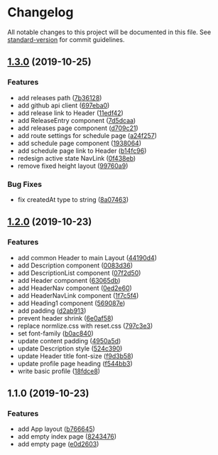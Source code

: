 # Changelog

All notable changes to this project will be documented in this file. See [standard-version](https://github.com/conventional-changelog/standard-version) for commit guidelines.

## [1.3.0](https://github.com/koiketakayuki/profile/compare/v1.2.0...v1.3.0) (2019-10-25)


### Features

*  add releases path ([7b36128](https://github.com/koiketakayuki/profile/commit/7b36128c802649d76ffda637c0225fa227f449c1))
* add github api client ([697eba0](https://github.com/koiketakayuki/profile/commit/697eba09007618740a2b2234db21e898eb0ba1ab))
* add release link to Header ([11edf42](https://github.com/koiketakayuki/profile/commit/11edf425be54692f83de465171a03ec1bb92f8dd))
* add ReleaseEntry component ([7d5dcaa](https://github.com/koiketakayuki/profile/commit/7d5dcaa67fda367477e81450e654a71f5a8893a5))
* add releases page component ([d709c21](https://github.com/koiketakayuki/profile/commit/d709c210e94d83331b8197da04ba315e187c17c7))
* add route settings for schedule page ([a24f257](https://github.com/koiketakayuki/profile/commit/a24f257b61b55a96ffb10d2ded6a1e3ae26c9f59))
* add schedule page component ([1938064](https://github.com/koiketakayuki/profile/commit/1938064203b4b0262d26cd7898f38462c15056bd))
* add schedule page link to Header ([b14fc96](https://github.com/koiketakayuki/profile/commit/b14fc966bb759e5b1df18eaf8ef11a3dde1cbde0))
* redesign active state NavLink ([0f438eb](https://github.com/koiketakayuki/profile/commit/0f438ebde66792e5e01fcf67c4d903ee89cd0139))
* remove fixed height layout ([99760a9](https://github.com/koiketakayuki/profile/commit/99760a921d3a43da9424474635811ca9f2a3c248))


### Bug Fixes

* fix createdAt type to string ([8a07463](https://github.com/koiketakayuki/profile/commit/8a07463e6be54ddab46b93d3e11bf7acca7cfa49))

## [1.2.0](https://github.com/koiketakayuki/profile/compare/v1.1.0...v1.2.0) (2019-10-23)


### Features

* add common Header to main Layout ([44190d4](https://github.com/koiketakayuki/profile/commit/44190d4416c2997fdb9afc9527d31faf275e2da7))
* add Description component ([0083d36](https://github.com/koiketakayuki/profile/commit/0083d36b00db3ae16235f4d4602c06b8e11ccdfe))
* add DescriptionList component ([07f2d50](https://github.com/koiketakayuki/profile/commit/07f2d504581e26cd9f63d161f89ce8d71867219c))
* add Header component ([63065db](https://github.com/koiketakayuki/profile/commit/63065dbe0ecef4bba65651a932e8e2d8625d6927))
* add HeaderNav component ([0ed2e60](https://github.com/koiketakayuki/profile/commit/0ed2e60756f12dc3542aba3bd54d7b6b1759cbfd))
* add HeaderNavLink component ([1f7c5f4](https://github.com/koiketakayuki/profile/commit/1f7c5f4456f8fc2296a183e10fe42c416f80210e))
* add Heading1 component ([569087e](https://github.com/koiketakayuki/profile/commit/569087e32118013260211356146a2ccdf113030b))
* add padding ([d2ab913](https://github.com/koiketakayuki/profile/commit/d2ab913cbe7b848f477cc928df9222d5852c17fa))
* prevent header shrink ([6e0af58](https://github.com/koiketakayuki/profile/commit/6e0af587fcbc3dcd834236ff9aae07d413f3acdd))
* replace normlize.css with reset.css ([797c3e3](https://github.com/koiketakayuki/profile/commit/797c3e3a24eedeed91a8d5180d65c668b0c7ae2c))
* set font-family ([b0ac840](https://github.com/koiketakayuki/profile/commit/b0ac8401941b5ee410d47bbbef54242aaf0bb408))
* update content padding ([4950a5d](https://github.com/koiketakayuki/profile/commit/4950a5d00535f192bb71a8348158b6e0dca37bb6))
* update Description style ([524c390](https://github.com/koiketakayuki/profile/commit/524c390c925f1768da73ff72b84cbdeeb0944731))
* update Header title font-size ([f9d3b58](https://github.com/koiketakayuki/profile/commit/f9d3b58e6fcf569a632f61cfe0cdc1188a16a592))
* update profile page heading ([f544bb3](https://github.com/koiketakayuki/profile/commit/f544bb3a89578027a850a9318dad342c91ec3691))
* write basic profile ([18fdce8](https://github.com/koiketakayuki/profile/commit/18fdce8700b6c4d83721150a543ff94465dad1a2))

## 1.1.0 (2019-10-23)


### Features

* add App layout ([b766645](https://github.com/koiketakayuki/profile/commit/b766645dfc5e329c0c50d7f284d6a9dcbfd633d5))
* add empty index page ([8243476](https://github.com/koiketakayuki/profile/commit/8243476eb343130fa0d04228b7a85545fe4c6fdd))
* add empty page ([e0d2603](https://github.com/koiketakayuki/profile/commit/e0d26031228212d78f1b6e55f3aa44a14dba5267))
